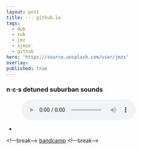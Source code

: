 ```yaml
---
layout: post
title: ··· github.io
tags:
  - dub
  - sub
  - jmz
  - xjmzx
  - github
hero: 'https://source.unsplash.com/user/jmzx'
overlay:
published: true
---
```

### n·c·s detuned suburban sounds

<figure>
    <audio
        controls
        src="/uploads/audio/01_Integration.m4a">
            Your browser does not support the
            <code>audio</code> element.
    </audio>
</figure>

<div class="social">
  <ul>
<li>
    <a href="https://soundcloud.com/{{ site.author.soundcloud }}" target="_blank" class="smaller">
      <span class="icon-soundcloud"></span>
    </a>
</li>
</ul>
</div>

<!–-break-–>
[bandcamp](https://www.natural-conscious-states.bandcamp.com/releases)
<!–-break-–>
